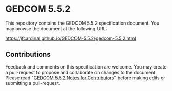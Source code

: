 # GEDCOM 5.5.2
This repository contains the GEDCOM 5.5.2 specification document. You may browse the document at the following URL:

https://jfcardinal.github.io/GEDCOM-5.5.2/gedcom-5.5.2.html

## Contributions

Feedback and comments on this specification are welcome. You may create a pull-request to propose and collaborate on changes to the document. Please read "[GEDCOM 5.5.2 Notes for Contributors](https://jfcardinal.github.io/GEDCOM-5.5.2/notes.html)" before making edits or submitting a pull-request.